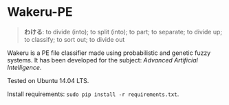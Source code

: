 # Wakeru-PE

> **わける**: to divide (into); to split (into); to part; to separate; to divide
> up; to classify; to sort out; to divide out

Wakeru is a PE file classifier made using probabilistic and
genetic fuzzy systems.
It has been developed for the subject: *Advanced Artificial Intelligence*.

Tested on Ubuntu 14.04 LTS.

Install requirements: ```sudo pip install -r requirements.txt```.
